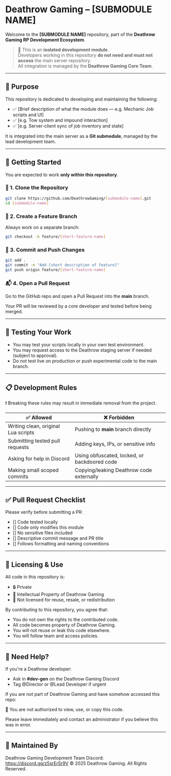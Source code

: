 # Deathrow Gaming – [SUBMODULE NAME]

Welcome to the **[SUBMODULE NAME]** repository, part of the **Deathrow Gaming RP Development Ecosystem**.

> 🔐 This is an **isolated development module**.  
> Developers working in this repository **do not need and must not access** the main server repository.  
> All integration is managed by the **Deathrow Gaming Core Team**.

---

## 📁 Purpose

This repository is dedicated to developing and maintaining the following:

- ✅ [Brief description of what the module does — e.g. Mechanic Job scripts and UI]
- ✅ [e.g. Tow system and impound interaction]
- ✅ [e.g. Server-client sync of job inventory and state]

It is integrated into the main server as a **Git submodule**, managed by the lead development team.

---

## 🚀 Getting Started

You are expected to work **only within this repository**.

### 🔧 1. Clone the Repository

```bash
git clone https://github.com/DeathrowGaming/[submodule-name].git
cd [submodule-name]
```

### 🌿 2. Create a Feature Branch

Always work on a separate branch:

```bash
git checkout -b feature/[short-feature-name]
```

### 💾 3. Commit and Push Changes

```bash
git add .
git commit -m "Add [short description of feature]"
git push origin feature/[short-feature-name]
```

### 📬 4. Open a Pull Request

Go to the GitHub repo and open a Pull Request into the **main** branch.

Your PR will be reviewed by a core developer and tested before being merged.

---

## 🧪 Testing Your Work

- You may test your scripts locally in your own test environment.
- You may request access to the Deathrow staging server if needed (subject to approval).
- Do not test live on production or push experimental code to the main branch.

---

## 📋 Development Rules

❗ Breaking these rules may result in immediate removal from the project.

| ✅ Allowed | ❌ Forbidden |
|------------|---------------|
| Writing clean, original Lua scripts | Pushing to **main** branch directly |
| Submitting tested pull requests | Adding keys, IPs, or sensitive info |
| Asking for help in Discord | Using obfuscated, locked, or backdoored code |
| Making small scoped commits | Copying/leaking Deathrow code externally |

---

## ✅ Pull Request Checklist

Please verify before submitting a PR:

- [] Code tested locally
- [] Code only modifies this module
- [] No sensitive files included
- [] Descriptive commit message and PR title
- [] Follows formatting and naming conventions

---

## 🔐 Licensing & Use

All code in this repository is:

- 🔒 Private
- 🧠 Intellectual Property of Deathrow Gaming
- 🚫 Not licensed for reuse, resale, or redistribution

By contributing to this repository, you agree that:

- You do not own the rights to the contributed code.
- All code becomes property of Deathrow Gaming.
- You will not reuse or leak this code elsewhere.
- You will follow team and access policies.

---

## 📢 Need Help?

If you're a Deathrow developer:

- Ask in **#dev-gen** on the Deathrow Gaming Discord
- Tag @Director or @Lead Developer if urgent

If you are not part of Deathrow Gaming and have somehow accessed this repo:

🚨 You are not authorized to view, use, or copy this code.

Please leave immediately and contact an administrator if you believe this was in error.

--- 

## 🧠 Maintained By

Deathrow Gaming Development Team
Discord: https://discord.gg/z5srErSr9V
© 2025 Deathrow Gaming. All Rights Reserved.